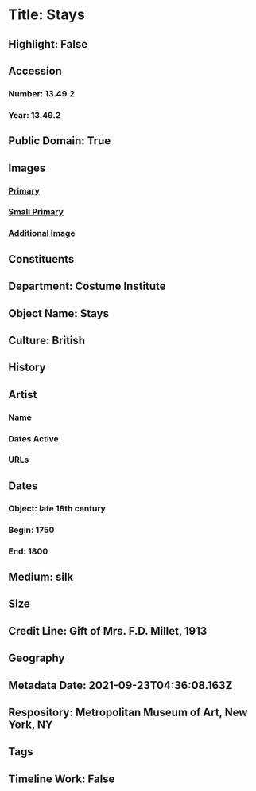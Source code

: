 # Title: Stays
## Highlight: False
## Accession
### Number: 13.49.2
### Year: 13.49.2
## Public Domain: True
## Images
### [Primary](https://images.metmuseum.org/CRDImages/ci/original/13.49.2_F.jpg)
### [Small Primary](https://images.metmuseum.org/CRDImages/ci/web-large/13.49.2_F.jpg)
### [Additional Image](https://images.metmuseum.org/CRDImages/ci/original/13.49.2_d.jpg)
## Constituents
## Department: Costume Institute
## Object Name: Stays
## Culture: British
## History
## Artist
### Name
### Dates Active
### URLs
## Dates
### Object: late 18th century
### Begin: 1750
### End: 1800
## Medium: silk
## Size
## Credit Line: Gift of Mrs. F.D. Millet, 1913
## Geography
## Metadata Date: 2021-09-23T04:36:08.163Z
## Respository: Metropolitan Museum of Art, New York, NY
## Tags
## Timeline Work: False